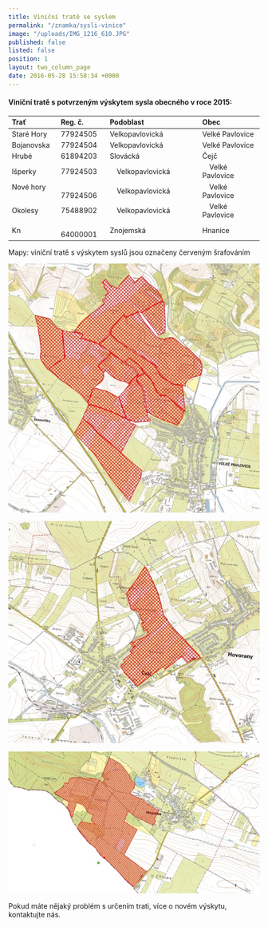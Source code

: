 ```yaml
---
title: Viniční tratě se syslem
permalink: "/znamka/sysli-vinice"
image: "/uploads/IMG_1216_610.JPG"
published: false
listed: false
position: 1
layout: two_column_page
date: 2016-05-28 15:58:34 +0000
---
```

#### Viniční tratě s potvrzeným výskytem sysla obecného v roce 2015:

| Trať       | Reg. č.  | Podoblast       | Obec            |
|:-----------|:---------|:----------------|:----------------|
| Staré Hory | 77924505 | Velkopavlovická | Velké Pavlovice |
| Bojanovska | 77924504 | Velkopavlovická | Velké Pavlovice |
| Hrubé      | 61894203 | Slovácká        | Čejč            |
| Išperky    | 77924503 | Velkopavlovická | Velké Pavlovice |
| Nové hory  | 77924506 | Velkopavlovická | Velké Pavlovice |
| Okolesy    | 75488902 | Velkopavlovická | Velké Pavlovice |
| Kn         | 64000001 | Znojemská       | Hnanice         |

Mapy: viniční tratě s výskytem syslů jsou označeny červeným šrafováním

![](/uploads/VT_Velke_Pavlovice_610.jpg)

![](/uploads/VT_cejc_610.jpg)

![](/uploads/VT_Hnanice_610.jpg)

Pokud máte nějaký problém s určením trati, více o novém výskytu,
kontaktujte nás.
